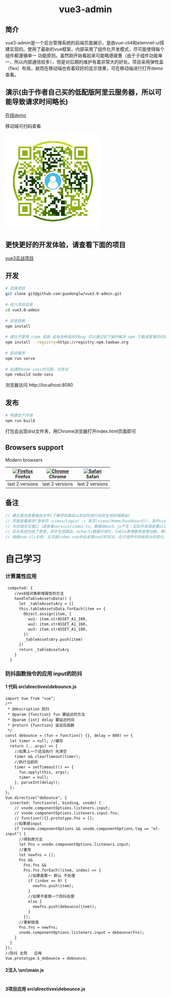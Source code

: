 <h1 align="center">vue3-admin</h1>

## 简介
vue3-admin是一个后台管理系统的前端页面展示，是由vue-cli4和elemnet-ui搭建实现的。使用了最新的vue框架，内部采用了组件化开发模式，尽可能使得每个组件都遵循单一
功能原则。虽然刚开始看起来可能略感疲惫（由于子组件功能单一，所以内部通信较多），但是对后期的维护有着非常大的好处。项目采用弹性盒（flex）布局，故而在移动端也有着较好的显示效果，可在移动端进行打开demo查看。

## 演示(由于作者自己买的低配版阿里云服务器，所以可能导致请求时间略长)
[在线demo](http://39.105.222.188/vue3.0-admin/#/login)

移动端可扫码查看

![avatar](./qrCode.png)

## 更快更好的开发体验，请查看下面的项目
[vue3实战项目](https://github.com/guodonglw/vue3-admin)

## 开发
```bash
# 克隆项目
git clone git@github.com:guodonglw/vue3.0-admin.git

# 进入项目目录
cd vue3.0-admin

# 安装依赖
npm install

# 建议不要用 cnpm 安装 会有各种诡异的bug 可以通过如下操作解决 npm 下载速度慢的问题
npm install --registry=https://registry.npm.taobao.org

# 启动服务
npm run serve

# 如遇到node-sass的问题，可尝试
npm rebuild node-sass
```

浏览器访问 http://localhost:8080

## 发布

```bash
# 构建生产环境
npm run build
```

打包会出现dist文件夹，用Chrome浏览器打开index.html页面即可

## Browsers support

Modern browsers

| [<img src="https://raw.githubusercontent.com/alrra/browser-logos/master/src/firefox/firefox_48x48.png" alt="Firefox" width="24px" height="24px" />](https://godban.github.io/browsers-support-badges/)</br>Firefox | [<img src="https://raw.githubusercontent.com/alrra/browser-logos/master/src/chrome/chrome_48x48.png" alt="Chrome" width="24px" height="24px" />](https://godban.github.io/browsers-support-badges/)</br>Chrome | [<img src="https://raw.githubusercontent.com/alrra/browser-logos/master/src/safari/safari_48x48.png" alt="Safari" width="24px" height="24px" />](https://godban.github.io/browsers-support-badges/)</br>Safari |
| --------- | --------- | --------- |
| last 2 versions| last 2 versions| last 2 versions
  
## 备注

```javascript
// 建议首先查看路由文件(了解项目路由以及如何进行动态生成前端路由)
// 页面查看顺序(登录页（views/Login）-> 首页(views/Home/Dashboard))，其中views/Home为其他页面的公共引用部分
// 与后端交互接口（请查看service/index.ts，数据由mock.js产生；实际开发请查看util/request.ts）
// 后台系统包括了登录，异步生成路由，echarts数据可视化，table表增删改查等功能，希望该demo示例可以帮助到有需要的朋友快速上手
// 根据vue-cli示例，主页面index.vue中会采用vue2的写法，在子组件中则有较大的变化，请仔细查看区别
```

# 自己学习
### 计算属性应用
```
 computed: {
    //es6给对象新增属性的方法
    handleTableAssetsData() {
      let _tableAssetsAry = []
      this.tableAssetsData.forEach(item => {
        Object.assign(item, {
          wu1: item.strASSET_A1_100,
          wu2: item.strASSET_A1_160,
          wu3: item.strASSET_A1_180,
        })
        _tableAssetsAry.push(item)
      })
      return _tableAssetsAry
    }
  }
```
### 防抖函数指令的应用 input的防抖

#### 1 代码 src\directives\debounce.js
```
import Vue from "vue";
/**
 * @description 防抖
 * @param {function} fun 要延迟的方法
 * @param {int} delay 要延迟时间
 * @return {function} 延迟后函数
 */
const debounce = (fun = function() {}, delay = 800) => {
  let timer = null; //缓存
  return (...args) => {
    //如果上一个还没执行 先清空
    timer && clearTimeout(timer);
    //执行当前的
    timer = setTimeout(() => {
      fun.apply(this, args);
      timer = null;
    }, parseInt(delay));
  };
};
Vue.directive("debounce", {
  inserted: function(el, binding, vnode) {
    // vnode.componentOptions.listeners.input;
    // vnode.componentOptions.listeners.input.fns;
    // function(){}.prototype.fns = [];
    //如果是input
    if (vnode.componentOptions && vnode.componentOptions.tag == "el-input") {
      //得到原方法
      let Fns = vnode.componentOptions.listeners.input;
      //重写
      let newfns = [];
      Fns &&
        Fns.fns &&
        Fns.fns.forEach((item, index) => {
          //如果是第一 默认 不处理
          if (index == 0) {
            newfns.push(item);
          }
          //如果不是第一个防抖处理
          else {
            newfns.push(debounce(item));
          }
        });
      //重新赋值
      Fns.fns = newfns;
      vnode.componentOptions.listeners.input = debounce(Fns);
    }
  }
});
//防抖 全局   应用
Vue.prototype.$_debounce = debounce;

```
#### 2注入 \src\main.js
```

```
#### 3项目应用 src\directives\debounce.js
```
```

